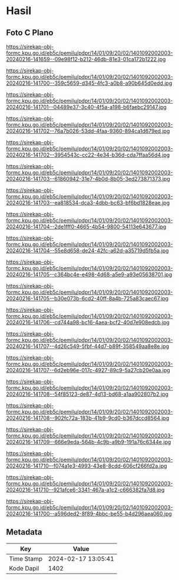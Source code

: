 # Hasil

## Foto C Plano

https://sirekap-obj-formc.kpu.go.id/eb5c/pemilu/pdpr/14/01/09/20/02/1401092002003-20240216-141659--09e98f12-b212-46db-81e3-01ca172b1222.jpg

https://sirekap-obj-formc.kpu.go.id/eb5c/pemilu/pdpr/14/01/09/20/02/1401092002003-20240216-141700--359c5659-d345-4fc3-a0b8-a90b645d0edd.jpg

https://sirekap-obj-formc.kpu.go.id/eb5c/pemilu/pdpr/14/01/09/20/02/1401092002003-20240216-141701--04489e37-3c40-4f5a-a198-b6faebc29147.jpg

https://sirekap-obj-formc.kpu.go.id/eb5c/pemilu/pdpr/14/01/09/20/02/1401092002003-20240216-141702--76a7b026-53dd-4faa-9360-894ca1d679ed.jpg

https://sirekap-obj-formc.kpu.go.id/eb5c/pemilu/pdpr/14/01/09/20/02/1401092002003-20240216-141702--3954543c-cc22-4e34-b36d-cda7ffaa56d4.jpg

https://sirekap-obj-formc.kpu.go.id/eb5c/pemilu/pdpr/14/01/09/20/02/1401092002003-20240216-141703--61860942-31e7-4b0d-8b05-3ed273871373.jpg

https://sirekap-obj-formc.kpu.go.id/eb5c/pemilu/pdpr/14/01/09/20/02/1401092002003-20240216-141703--ea818534-dca3-4dbb-bc63-bf6bd1828eae.jpg

https://sirekap-obj-formc.kpu.go.id/eb5c/pemilu/pdpr/14/01/09/20/02/1401092002003-20240216-141704--2de1fff0-4665-4b54-9800-54113e643677.jpg

https://sirekap-obj-formc.kpu.go.id/eb5c/pemilu/pdpr/14/01/09/20/02/1401092002003-20240216-141704--55e8d658-de24-42fc-a62d-a35719d5fb5a.jpg

https://sirekap-obj-formc.kpu.go.id/eb5c/pemilu/pdpr/14/01/09/20/02/1401092002003-20240216-141705--c364bc4e-e498-4d68-a5e9-a93e05638701.jpg

https://sirekap-obj-formc.kpu.go.id/eb5c/pemilu/pdpr/14/01/09/20/02/1401092002003-20240216-141705--b30e073b-6cd2-40ff-8a4b-725a83caec67.jpg

https://sirekap-obj-formc.kpu.go.id/eb5c/pemilu/pdpr/14/01/09/20/02/1401092002003-20240216-141706--cd744a98-bc16-4aea-bcf2-40d7e908edcb.jpg

https://sirekap-obj-formc.kpu.go.id/eb5c/pemilu/pdpr/14/01/09/20/02/1401092002003-20240216-141707--4d26c549-5fbf-44d7-b89f-358549aa8e8e.jpg

https://sirekap-obj-formc.kpu.go.id/eb5c/pemilu/pdpr/14/01/09/20/02/1401092002003-20240216-141707--6d2eb96e-017c-4927-89c9-5a27cb20e0aa.jpg

https://sirekap-obj-formc.kpu.go.id/eb5c/pemilu/pdpr/14/01/09/20/02/1401092002003-20240216-141708--54f85123-de87-4d13-bd68-a1aa902807b2.jpg

https://sirekap-obj-formc.kpu.go.id/eb5c/pemilu/pdpr/14/01/09/20/02/1401092002003-20240216-141708--902fc72a-183b-41b9-9cd0-b367dccd8564.jpg

https://sirekap-obj-formc.kpu.go.id/eb5c/pemilu/pdpr/14/01/09/20/02/1401092002003-20240216-141709--666e9eda-564b-4c9b-a9b9-191a76c6344e.jpg

https://sirekap-obj-formc.kpu.go.id/eb5c/pemilu/pdpr/14/01/09/20/02/1401092002003-20240216-141710--f074a1e3-4993-43e8-8cdd-606cf266fd2a.jpg

https://sirekap-obj-formc.kpu.go.id/eb5c/pemilu/pdpr/14/01/09/20/02/1401092002003-20240216-141710--921afce6-3341-467a-a1c2-c666382fa7d8.jpg

https://sirekap-obj-formc.kpu.go.id/eb5c/pemilu/pdpr/14/01/09/20/02/1401092002003-20240216-141700--a596ded2-8f89-4bbc-be55-b4d296aea060.jpg


## Metadata

| Key        | Value               |
| ---------- | ------------------- |
| Time Stamp | 2024-02-17 13:05:41 |
| Kode Dapil | 1402                |



